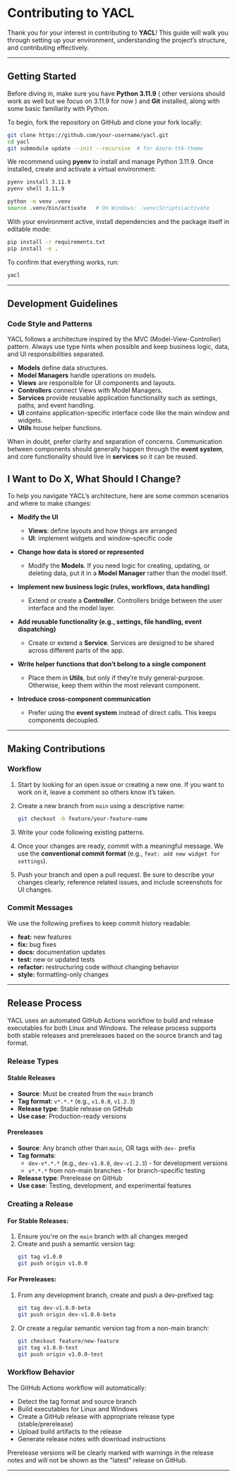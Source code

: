 # Contributing to YACL

Thank you for your interest in contributing to **YACL**! This guide will walk you through setting up your environment, understanding the project’s structure, and contributing effectively.

---

## Getting Started

Before diving in, make sure you have **Python 3.11.9** ( other versions should work as well but we focus on 3.11.9 for now ) and **Git** installed, along with some basic familiarity with Python.

To begin, fork the repository on GitHub and clone your fork locally:

```bash
git clone https://github.com/your-username/yacl.git
cd yacl
git submodule update --init --recursive  # for Azure-ttk-theme
```

We recommend using **pyenv** to install and manage Python 3.11.9. Once installed, create and activate a virtual environment:

```bash
pyenv install 3.11.9
pyenv shell 3.11.9

python -m venv .venv
source .venv/bin/activate   # On Windows: .venv\Scripts\activate
```

With your environment active, install dependencies and the package itself in editable mode:

```bash
pip install -r requirements.txt
pip install -e .
```

To confirm that everything works, run:

```bash
yacl
```

---

## Development Guidelines

### Code Style and Patterns

YACL follows a architecture inspired by the MVC (Model-View-Controller) pattern. Always use type hints when possible and keep business logic, data, and UI responsibilities separated.

* **Models** define data structures.
* **Model Managers** handle operations on models.
* **Views** are responsible for UI components and layouts.
* **Controllers** connect Views with Model Managers.
* **Services** provide reusable application functionality such as settings, paths, and event handling.
* **UI** contains application-specific interface code like the main window and widgets.
* **Utils** house helper functions.

When in doubt, prefer clarity and separation of concerns. Communication between components should generally happen through the **event system**, and core functionality should live in **services** so it can be reused.


## I Want to Do X, What Should I Change?

To help you navigate YACL’s architecture, here are some common scenarios and where to make changes:

* **Modify the UI**
  * **Views**: define layouts and how things are arranged
  * **UI**: implement widgets and window-specific code

* **Change how data is stored or represented**
  - Modify the **Models**. If you need logic for creating, updating, or deleting data, put it in a **Model Manager** rather than the model itself.

* **Implement new business logic (rules, workflows, data handling)**
  - Extend or create a **Controller**. Controllers bridge between the user interface and the model layer.

* **Add reusable functionality (e.g., settings, file handling, event dispatching)**
  - Create or extend a **Service**. Services are designed to be shared across different parts of the app.

* **Write helper functions that don’t belong to a single component**
  - Place them in **Utils**, but only if they’re truly general-purpose. Otherwise, keep them within the most relevant component.

* **Introduce cross-component communication**
  - Prefer using the **event system** instead of direct calls. This keeps components decoupled.

---

## Making Contributions

### Workflow

1. Start by looking for an open issue or creating a new one. If you want to work on it, leave a comment so others know it’s taken.

2. Create a new branch from `main` using a descriptive name:

   ```bash
   git checkout -b feature/your-feature-name
   ```

3. Write your code following existing patterns.

4. Once your changes are ready, commit with a meaningful message. We use the **conventional commit format** (e.g., `feat: add new widget for settings`).

5. Push your branch and open a pull request. Be sure to describe your changes clearly, reference related issues, and include screenshots for UI changes.

### Commit Messages

We use the following prefixes to keep commit history readable:

* **feat:** new features
* **fix:** bug fixes
* **docs:** documentation updates
* **test:** new or updated tests
* **refactor:** restructuring code without changing behavior
* **style:** formatting-only changes

---

## Release Process

YACL uses an automated GitHub Actions workflow to build and release executables for both Linux and Windows. The release process supports both stable releases and prereleases based on the source branch and tag format.

### Release Types

#### Stable Releases
- **Source**: Must be created from the `main` branch
- **Tag format**: `v*.*.*` (e.g., `v1.0.0`, `v1.2.3`)
- **Release type**: Stable release on GitHub
- **Use case**: Production-ready versions

#### Prereleases
- **Source**: Any branch other than `main`, OR tags with `dev-` prefix
- **Tag formats**:
  - `dev-v*.*.*` (e.g., `dev-v1.0.0`, `dev-v1.2.3`) - for development versions
  - `v*.*.*` from non-main branches - for branch-specific testing
- **Release type**: Prerelease on GitHub
- **Use case**: Testing, development, and experimental features

### Creating a Release

#### For Stable Releases:
1. Ensure you're on the `main` branch with all changes merged
2. Create and push a semantic version tag:
   ```bash
   git tag v1.0.0
   git push origin v1.0.0
   ```

#### For Prereleases:
1. From any development branch, create and push a dev-prefixed tag:
   ```bash
   git tag dev-v1.0.0-beta
   git push origin dev-v1.0.0-beta
   ```
2. Or create a regular semantic version tag from a non-main branch:
   ```bash
   git checkout feature/new-feature
   git tag v1.0.0-test
   git push origin v1.0.0-test
   ```

### Workflow Behavior

The GitHub Actions workflow will automatically:
- Detect the tag format and source branch
- Build executables for Linux and Windows
- Create a GitHub release with appropriate release type (stable/prerelease)
- Upload build artifacts to the release
- Generate release notes with download instructions

Prerelease versions will be clearly marked with warnings in the release notes and will not be shown as the "latest" release on GitHub.

---
